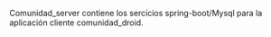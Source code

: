 Comunidad_server contiene los sercicios spring-boot/Mysql para la aplicación cliente comunidad_droid.
